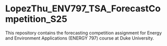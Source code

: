 # LopezThu_ENV797_TSA_ForecastCompetition_S25
This repository contains the forecasting competition assignment for Energy and Environment Applications (ENERGY 797) course at Duke University. 
